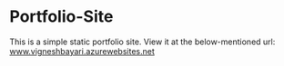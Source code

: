 # Portfolio-Site
This is a simple static portfolio site. View it at the below-mentioned url:
www.vigneshbayari.azurewebsites.net
